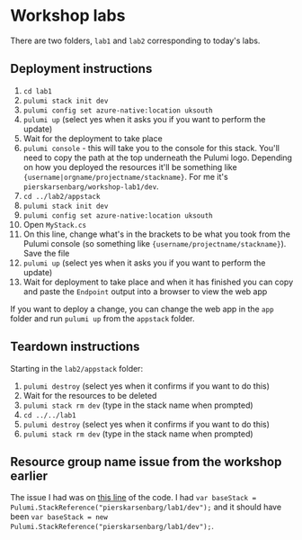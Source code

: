 # Workshop labs

There are two folders, `lab1` and `lab2` corresponding to today's labs.

## Deployment instructions

1. `cd lab1`
1. `pulumi stack init dev`
1. `pulumi config set azure-native:location uksouth`
1. `pulumi up` (select yes when it asks you if you want to perform the update)
1. Wait for the deployment to take place
1. `pulumi console` - this will take you to the console for this stack. You'll need to copy the path at the top underneath the Pulumi logo. Depending on how you deployed the resources it'll be something like `{username|orgname/projectname/stackname}`. For me it's `pierskarsenbarg/workshop-lab1/dev`. 
1. `cd ../lab2/appstack`
1. `pulumi stack init dev`
1. `pulumi config set azure-native:location uksouth`
1. Open `MyStack.cs`
1. On this line, change what's in the brackets to be what you took from the Pulumi console (so something like `{username/projectname/stackname}`). Save the file
1. `pulumi up` (select yes when it asks you if you want to perform the update)
1. Wait for deployment to take place and when it has finished you can copy and paste the `Endpoint` output into a browser to view the web app

If you want to deploy a change, you can change the web app in the `app` folder and run `pulumi up` from the `appstack` folder.

## Teardown instructions

Starting in the `lab2/appstack` folder:

1. `pulumi destroy` (select yes when it confirms if you want to do this)
1. Wait for the resources to be deleted
1. `pulumi stack rm dev` (type in the stack name when prompted)
1. `cd ../../lab1`
1. `pulumi destroy` (select yes when it confirms if you want to do this)
1. `pulumi stack rm dev` (type in the stack name when prompted)

## Resource group name issue from the workshop earlier

The issue I had was on [this line](https://github.com/pierskarsenbarg/workshop-labs/blob/cfc0368fc0142399c53eed15189d2f12115761a9/lab2/appstack/MyStack.cs#L13) of the code. I had `var baseStack = Pulumi.StackReference("pierskarsenbarg/lab1/dev");` and it should have been `var baseStack = new Pulumi.StackReference("pierskarsenbarg/lab1/dev");`.
